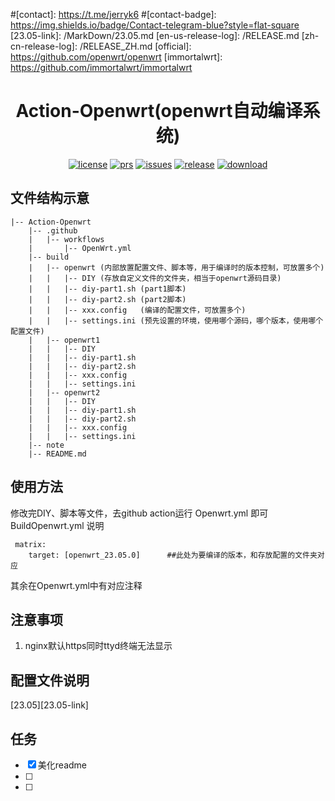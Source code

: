 [license]: /LICENSE
[license-badge]: https://img.shields.io/github/license/jerrykuku/luci-theme-argon?style=flat-square&a=1
[prs]: https://github.com/pencail/Action-Openwrt/pulls
[prs-badge]: https://img.shields.io/badge/PRs-welcome-brightgreen.svg?style=flat-square
[issues]: https://github.com/pencail/Action-Openwrt/issues/new
[issues-badge]: https://img.shields.io/badge/Issues-welcome-brightgreen.svg?style=flat-square
[release]: https://github.com/pencail/Action-Openwrt/releases
[release-badge]: https://img.shields.io/github/v/release/jerrykuku/luci-theme-argon?style=flat-square
[download]: https://github.com/pencail/Action-Openwrt/releases
[download-badge]: https://img.shields.io/github/downloads/jerrykuku/luci-theme-argon/total?style=flat-square
#[contact]: https://t.me/jerryk6
#[contact-badge]: https://img.shields.io/badge/Contact-telegram-blue?style=flat-square
[23.05-link]: /MarkDown/23.05.md
[en-us-release-log]: /RELEASE.md
[zh-cn-release-log]: /RELEASE_ZH.md
[official]: https://github.com/openwrt/openwrt
[immortalwrt]: https://github.com/immortalwrt/immortalwrt



<div align="center">

# Action-Openwrt(openwrt自动编译系统) 

[![license][license-badge]][license]
[![prs][prs-badge]][prs]
[![issues][issues-badge]][issues]
[![release][release-badge]][release]
[![download][download-badge]][download]
<!-- [![contact][contact-badge]][contact] -->

</div>

## 文件结构示意
```
|-- Action-Openwrt
    |-- .github
    |   |-- workflows
    |       |-- OpenWrt.yml
    |-- build
    |   |-- openwrt (内部放置配置文件、脚本等，用于编译时的版本控制，可放置多个)
    |   |   |-- DIY (存放自定义文件的文件夹，相当于openwrt源码目录)
    |   |   |-- diy-part1.sh (part1脚本)
    |   |   |-- diy-part2.sh (part2脚本)
    |   |   |-- xxx.config   (编译的配置文件，可放置多个)
    |   |   |-- settings.ini (预先设置的环境，使用哪个源码，哪个版本，使用哪个配置文件)
    |   |-- openwrt1
    |   |   |-- DIY
    |   |   |-- diy-part1.sh
    |   |   |-- diy-part2.sh
    |   |   |-- xxx.config
    |   |   |-- settings.ini
    |   |-- openwrt2
    |   |   |-- DIY
    |   |   |-- diy-part1.sh
    |   |   |-- diy-part2.sh
    |   |   |-- xxx.config
    |   |   |-- settings.ini
    |-- note
    |-- README.md
```

## 使用方法
修改完DIY、脚本等文件，去github action运行 Openwrt.yml 即可
BuildOpenwrt.yml 说明
```
 matrix:
    target: [openwrt_23.05.0]      ##此处为要编译的版本，和存放配置的文件夹对应
```
其余在Openwrt.yml中有对应注释

## 注意事项
1. nginx默认https同时ttyd终端无法显示

## 配置文件说明
[23.05][23.05-link]

## 任务
- [x] 美化readme
- [ ] 
- [ ] 



<!-- <style>
    hr:nth-of-type(1) {
        border-width: 10px 0 0 0 !important;
    }
</style> -->

